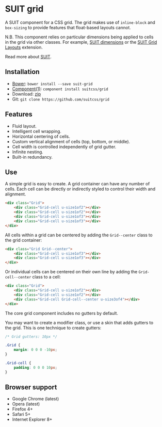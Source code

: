 # SUIT grid

A SUIT component for a CSS grid. The grid makes use of `inline-block` and
`box-sizing` to provide features that float-based layouts cannot.

N.B. This component relies on particular dimensions being applied to cells in
the grid via other classes. For example, [SUIT
dimensions](https://github.com/suitcss/utils-dimensions/) or the [SUIT
Grid Layouts](https://github.com/suitcss/grid-layouts/) extension.

Read more about [SUIT](https://github.com/suitcss/suit/).

## Installation

* [Bower](http://bower.io/): `bower install --save suit-grid`
* [Component(1)](http://component.io/): `component install suitcss/grid`
* Download: [zip](https://github.com/suitcss/grid/zipball/master)
* Git: `git clone https://github.com/suitcss/grid`

## Features

* Fluid layout.
* Intelligent cell wrapping.
* Horizontal centering of cells.
* Custom vertical alignment of cells (top, bottom, or middle).
* Cell width is controlled independently of grid gutter.
* Infinite nesting.
* Built-in redundancy.

## Use

A simple grid is easy to create. A grid container can have any number of cells.
Each cell can be directly or indirectly styled to control their width and
alignment.

```html
<div class="Grid">
    <div class="Grid-cell u-size1of2"></div>
    <div class="Grid-cell u-size1of2"></div>
    <div class="Grid-cell u-size1of3"></div>
    <div class="Grid-cell u-size1of3"></div>
</div>
```

All cells within a grid can be centered by adding the `Grid--center` class to
the grid container:

```html
<div class="Grid Grid--center">
    <div class="Grid-cell u-size1of3"></div>
    <div class="Grid-cell u-size1of3"></div>
</div>
```

Or individual cells can be centered on their own line by adding the
`Grid-cell--center` class to a cell:

```html
<div class="Grid">
    <div class="Grid-cell u-size1of2"></div>
    <div class="Grid-cell u-size1of2"></div>
    <div class="Grid-cell Grid-cell--center u-size3of4"></div>
</div>
```

The core grid component includes no gutters by default.

You may want to create a modifier class, or use a skin that adds gutters to the
grid. This is one technique to create gutters:

```css
/* Grid gutters: 10px */

.Grid {
    margin: 0 0 0 -10px;
}

.Grid-cell {
    padding: 0 0 0 10px;
}
```

## Browser support

* Google Chrome (latest)
* Opera (latest)
* Firefox 4+
* Safari 5+
* Internet Explorer 8+
